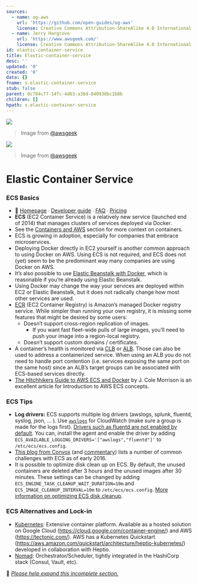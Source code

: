 ```yaml
---
sources:
  - name: og-aws
    url: 'https://github.com/open-guides/og-aws'
    license: Creative Commons Attribution-ShareAlike 4.0 International License
  - name: Jerry Hargrove
    url: 'https://www.awsgeek.com/'
    license: Creative Commons Attribution-ShareAlike 4.0 International License
id: elastic-container-service
title: Elastic-container-service
desc: ''
updated: '0'
created: '0'
data: {}
fname: s.elastic-container-service
stub: false
parent: 0c784c77-14fc-4d63-a36d-040930bc1b8b
children: []
hpath: s.elastic-container-service
---
```

![](/assets/images/Amazon-ECS_en.jpg)

> Image from [@awsgeek](https://www.awsgeek.com/Amazon-ECS/)

![](/assets/images/Amazon-ECS_en.jpg)

> Image from [@awsgeek](https://www.awsgeek.com/Amazon-ECS/)

# Elastic Container Service

### ECS Basics

- 📒 [Homepage](https://aws.amazon.com/ecs/) ∙ [Developer guide](http://docs.aws.amazon.com/AmazonECS/latest/developerguide/) ∙ [FAQ](https://aws.amazon.com/ecs/faqs/) ∙ [Pricing](https://aws.amazon.com/ecs/pricing/)
- **ECS** (EC2 Container Service) is a relatively new service (launched end of 2014) that manages clusters of services deployed via Docker.
- See the [Containers and AWS](#containers-and-aws) section for more context on containers.
- ECS is growing in adoption, especially for companies that embrace microservices.
- Deploying Docker directly in EC2 yourself is another common approach to using Docker on AWS. Using ECS is not required, and ECS does not (yet) seem to be the predominant way many companies are using Docker on AWS.
- It’s also possible to use [Elastic Beanstalk with Docker](http://docs.aws.amazon.com/elasticbeanstalk/latest/dg/create_deploy_docker.html), which is reasonable if you’re already using Elastic Beanstalk.
- Using Docker may change the way your services are deployed within EC2 or Elastic Beanstalk, but it does not radically change how most other services are used.
- [ECR](https://aws.amazon.com/ecr/) (EC2 Container Registry) is Amazon’s managed Docker registry service. While simpler than running your own registry, it is missing some features that might be desired by some users:
  - Doesn’t support cross-region replication of images.
    - If you want fast fleet-wide pulls of large images, you’ll need to push your image into a region-local registry.
  - Doesn’t support custom domains / certificates.
- A container’s health is monitored via [CLB](#clb) or [ALB](#alb). Those can also be used to address a containerized service. When using an ALB you do not need to handle port contention (i.e. services exposing the same port on the same host) since an ALB’s target groups can be associated with ECS-based services directly.
- [The Hitchhikers Guide to AWS ECS and Docker](http://start.jcolemorrison.com/the-hitchhikers-guide-to-aws-ecs-and-docker/) by J. Cole Morrison is an excellent article for Introduction to AWS ECS concepts.

### ECS Tips

- **Log drivers:** ECS supports multiple log drivers (awslogs, splunk, fluentd, syslog, json, ... ). Use [`awslogs`](http://docs.aws.amazon.com/AmazonECS/latest/developerguide/using_awslogs.html) for CloudWatch (make sure a group is made for the logs first). [Drivers such as fluentd are not enabled by default](https://github.com/aws/amazon-ecs-agent/issues/535). You can, install the agent and enable the driver by adding `ECS_AVAILABLE_LOGGING_DRIVERS='["awslogs","fluentd"]'` to `/etc/ecs/ecs.config`.
- [This blog from Convox](https://convox.com/blog/ecs-challenges) (and [commentary](https://news.ycombinator.com/item?id=11598058)) lists a number of common challenges with ECS as of early 2016.
- It is possible to optimize disk clean up on ECS. By default, the unused containers are deleted after 3 hours and the unused images after 30 minutes. These settings can be changed by adding `ECS_ENGINE_TASK_CLEANUP_WAIT_DURATION=10m` and `ECS_IMAGE_CLEANUP_INTERVAL=10m` to `/etc/ecs/ecs.config`. [More information on optimizing ECS disk cleanup](https://aws.amazon.com/blogs/compute/optimizing-disk-usage-on-amazon-ecs/).

### ECS Alternatives and Lock-in

- [Kubernetes](https://kubernetes.io): Extensive container platform. Available as a hosted solution on Google Cloud (<https://cloud.google.com/container-engine/>) and AWS (<https://tectonic.com/>). AWS has a Kubernetes Quickstart (<https://aws.amazon.com/quickstart/architecture/heptio-kubernetes/>) developed in collaboration with Heptio.
- [Nomad](https://www.nomadproject.io/): Orchestrator/Scheduler, tightly integrated in the HashiCorp stack (Consul, Vault, etc).

🚧 [_Please help expand this incomplete section._](CONTRIBUTING.md)
